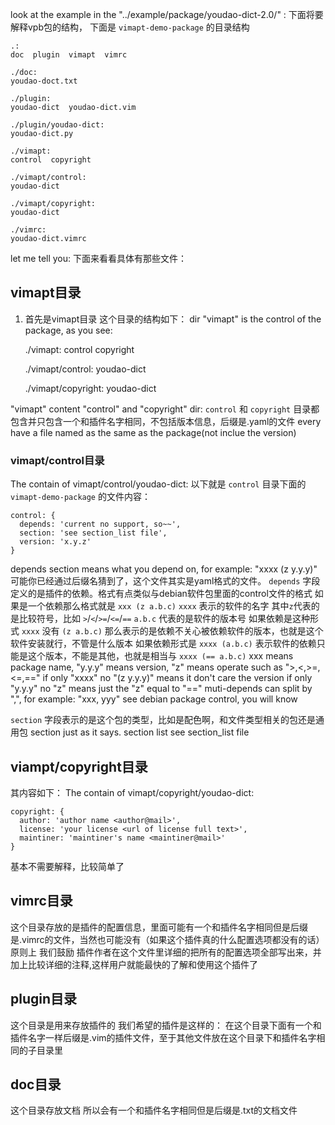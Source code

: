 look at the example in the "../example/package/youdao-dict-2.0/" :
下面将要解释vpb包的结构， 下面是 `vimapt-demo-package` 的目录结构

    .:
    doc  plugin  vimapt  vimrc
    
    ./doc:
    youdao-doct.txt
    
    ./plugin:
    youdao-dict  youdao-dict.vim
    
    ./plugin/youdao-dict:
    youdao-dict.py
    
    ./vimapt:
    control  copyright
    
    ./vimapt/control:
    youdao-dict
    
    ./vimapt/copyright:
    youdao-dict
    
    ./vimrc:
    youdao-dict.vimrc

let me tell you:
下面来看看具体有那些文件：

## vimapt目录 ##
1. 首先是vimapt目录
这个目录的结构如下：
dir "vimapt" is the control of the package, as you see:

    ./vimapt:
    control  copyright
    
    ./vimapt/control:
    youdao-dict
    
    ./vimapt/copyright:
    youdao-dict

"vimapt" content "control" and "copyright" dir:
`control` 和 `copyright` 目录都包含并只包含一个和插件名字相同，不包括版本信息，后缀是.yaml的文件
every have a file named as the same as the package(not inclue the version)

### vimapt/control目录 ##
The contain of vimapt/control/youdao-dict:
以下就是 `control` 目录下面的 `vimapt-demo-package` 的文件内容：

    control: {
      depends: 'current no support, so~~',
      section: 'see section_list file',
      version: 'x.y.z'
    }

depends section means what you depend on, for example: "xxxx (z y.y.y)"
可能你已经通过后缀名猜到了，这个文件其实是yaml格式的文件。
`depends` 字段定义的是插件的依赖。格式有点类似与debian软件包里面的control文件的格式
如果是一个依赖那么格式就是 `xxx (z a.b.c)`
`xxxx` 表示的软件的名字
其中`z`代表的是比较符号，比如 `>`/`<`/`>=`/`<=`/`==`
`a.b.c` 代表的是软件的版本号
如果依赖是这种形式 `xxxx` 没有 `(z a.b.c)` 那么表示的是依赖不关心被依赖软件的版本，也就是这个软件安装就行，不管是什么版本
如果依赖形式是 `xxxx (a.b.c)` 表示软件的依赖只能是这个版本，不能是其他，也就是相当与 `xxxx (== a.b.c)`
xxx means package name, "y.y.y" means version, "z" means operate such as ">,<,>=,<=,=="
if only "xxxx" no "(z y.y.y)" means it don't care the version
if only "y.y.y" no "z" means just the "z" equal to "=="
muti-depends can split by ",", for example: "xxx, yyy"
see debian package control, you will know

`section` 字段表示的是这个包的类型，比如是配色啊，和文件类型相关的包还是通用包
section just as it says.
section list see section_list file

## viampt/copyright目录 ##
其内容如下：
The contain of vimapt/copyright/youdao-dict:

    copyright: {
      author: 'author name <author@mail>',
      license: 'your license <url of license full text>',
      maintiner: 'maintiner's name <maintiner@mail>'
    }

基本不需要解释，比较简单了

## vimrc目录 ##
这个目录存放的是插件的配置信息，里面可能有一个和插件名字相同但是后缀是.vimrc的文件，当然也可能没有（如果这个插件真的什么配置选项都没有的话）
原则上 我们鼓励 插件作者在这个文件里详细的把所有的配置选项全部写出来，并加上比较详细的注释,这样用户就能最快的了解和使用这个插件了

## plugin目录 ##
这个目录是用来存放插件的
我们希望的插件是这样的：
在这个目录下面有一个和插件名字一样后缀是.vim的插件文件，至于其他文件放在这个目录下和插件名字相同的子目录里

## doc目录 ##
这个目录存放文档
所以会有一个和插件名字相同但是后缀是.txt的文档文件